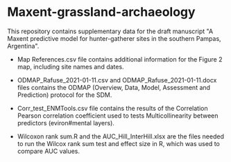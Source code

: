 # Maxent-grassland-archaeology
This repository contains supplementary data for the draft manuscript "A Maxent predictive model for hunter-gatherer sites in the southern Pampas, Argentina".

* Map References.csv file contains additional information for the Figure 2 map, including site names and dates.

* ODMAP_Rafuse_2021-01-11.csv and ODMAP_Rafuse_2021-01-11.docx files contains the ODMAP (Overview, Data, Model, Assessment and Prediction) protocol for the SDM.

* Corr_test_ENMTools.csv file contains the results of the Correlation Pearson correlation coefficient used to tests Multicollinearity between predictors (eviron#mental layers).

* Wilcoxon rank sum.R and the AUC_Hill_InterHill.xlsx are the files needed  to run the Wilcox rank sum test and effect size in R, which was used to compare AUC values.
